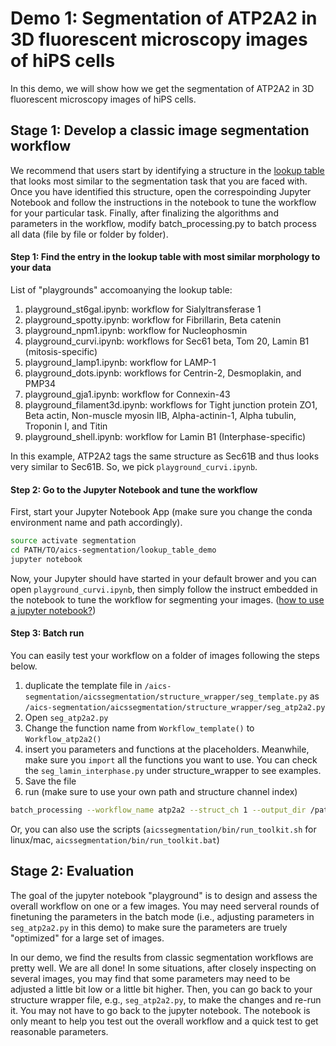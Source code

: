 # Demo 1: Segmentation of ATP2A2 in 3D fluorescent microscopy images of hiPS cells 

In this demo, we will show how we get the segmentation of ATP2A2 in 3D fluorescent microscopy images of hiPS cells. 

## Stage 1: Develop a classic image segmentation workflow

We recommend that users start by identifying a structure in the [lookup table](https://www.allencell.org/segmenter.html) that looks most similar to the segmentation task that you are faced with. Once you have identified this structure, open the correspoinding Jupyter Notebook and follow the instructions in the notebook to tune the workflow for your particular task. Finally, after finalizing the algorithms and parameters in the workflow, modify batch_processing.py to batch process all data (file by file or folder by folder).

#### Step 1: Find the entry in the lookup table with most similar morphology to your data

List of "playgrounds" accomoanying the lookup table:

1. playground_st6gal.ipynb: workflow for Sialyltransferase 1
2. playground_spotty.ipynb: workflow for Fibrillarin, Beta catenin
3. playground_npm1.ipynb: workflow for Nucleophosmin
4. playground_curvi.ipynb: workflows for Sec61 beta, Tom 20, Lamin B1 (mitosis-specific)
5. playground_lamp1.ipynb: workflow for LAMP-1
6. playground_dots.ipynb: workflows for Centrin-2, Desmoplakin, and PMP34
7. playground_gja1.ipynb: workflow for Connexin-43
8. playground_filament3d.ipynb: workflows for Tight junction protein ZO1, Beta actin, Non-muscle myosin IIB, Alpha-actinin-1, Alpha tubulin, Troponin I, and Titin
9. playground_shell.ipynb: workflow for Lamin B1 (Interphase-specific)

In this example, ATP2A2 tags the same structure as Sec61B and thus looks very similar to Sec61B. So, we pick `playground_curvi.ipynb`.

#### Step 2: Go to the Jupyter Notebook and tune the workflow

First, start your Jupyter Notebook App (make sure you change the conda environment name and path accordingly).

```bash
source activate segmentation
cd PATH/TO/aics-segmentation/lookup_table_demo
jupyter notebook
```

Now, your Jupyter should have started in your default brower and you can open `playground_curvi.ipynb`, then simply follow the instruct embedded in the notebook to tune the workflow for segmenting your images. ([how to use a jupyter notebook?](https://jupyter-notebook-beginner-guide.readthedocs.io/en/latest/execute.html#executing-a-notebook))

#### Step 3: Batch run 

You can easily test your workflow on a folder of images following the steps below.

1. duplicate the template file in `/aics-segmentation/aicssegmentation/structure_wrapper/seg_template.py` as `/aics-segmentation/aicssegmentation/structure_wrapper/seg_atp2a2.py`
2. Open `seg_atp2a2.py`
3. Change the function name from `Workflow_template()` to `Workflow_atp2a2()`
4. insert you parameters and functions at the placeholders. Meanwhile, make sure you `import` all the functions you want to use. You can check the `seg_lamin_interphase.py` under structure_wrapper to see examples.
5. Save the file
6. run (make sure to use your own path and structure channel index)

```bash
batch_processing --workflow_name atp2a2 --struct_ch 1 --output_dir /path/to/output per_dir --input_dir /path/to/raw --data_type .czi
```
Or, you can also use the scripts (`aicssegmentation/bin/run_toolkit.sh` for linux/mac, `aicssegmentation/bin/run_toolkit.bat`)

## Stage 2: Evaluation

The goal of the jupyter notebook "playground" is to design and assess the overall workflow on one or a few images. You may need serveral rounds of finetuning the parameters in the batch mode (i.e., adjusting parameters in `seg_atp2a2.py` in this demo) to make sure the parameters are truely "optimized" for a large set of images.  

In our demo, we find the results from classic segmentation workflows are pretty well. We are all done! In some situations, after closely inspecting on several images, you may find that some parameters may need to be adjusted a little bit low or a little bit higher. Then, you can go back to your structure wrapper file, e.g., `seg_atp2a2.py`, to make the changes and re-run it. You may not have to go back to the jupyter notebook. The notebook is only meant to help you test out the overall workflow and a quick test to get reasonable parameters.



